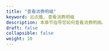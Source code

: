 ```yaml
---
title: "查看消费明细"
keyword: 云点播, 查看消费明细
description: 本章节指导您如何查看消费明细。
draft: false
collapsible: false
weight: 10
---
```

